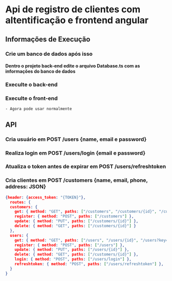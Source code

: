 # Api de registro de clientes com altentificação e frontend angular

## Informações de Execução

### Crie um banco de dados após isso
#### Dentro o projeto back-end edite o arquivo Database.ts com as informações do banco de dados

### Execulte o back-end
### Execulte o front-end
    - Agora pode usar normalmente



## API

### Cria usuário em POST /users  {name, email e password}
### Realiza login em POST  /users/login {email e password}
### Atualiza o token antes de expirar em POST /users/refreshtoken
### Cria clientes em POST /customers  {name, email, phone, address: JSON}


```json
{header: {access_token: "{TOKEN}"},
  routes: {
  customers: {
    get: { method: "GET", paths: ["/customers", "/customers/{id}", "/customers?key=value"] },
    register: { method: "POST", paths: ["/customers"] },
    update: { method: "PUT", paths: ["/customers/{id}"] },
    delete: { method: "GET", paths: ["/customers/{id}"] }
  },
  users: {
    get: { method: "GET", paths: ["/users", "/users/{id}", "/users?key=value"] },
    register: { method: "POST", paths: ["/users"] },
    update: { method: "PUT", paths: ["/users/{id}"] },
    delete: { method: "GET", paths: ["/customers/{id}"] },
    login: { method: "POST", paths: ["/users/login"] },
    refreshtoken: { method: "POST", paths: ["/users/refreshtoken"] },
  }
}
```

